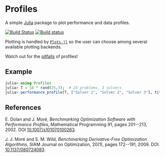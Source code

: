 # Profiles

A simple [Julia](http://julialang.org) package to plot performance and data profiles.

[![Build Status](https://travis-ci.org/JuliaSmoothOptimizers/Profiles.jl.svg?branch=master)](https://travis-ci.org/JuliaSmoothOptimizers/Profiles.jl)
[![Build status](https://ci.appveyor.com/api/projects/status/u6ycjl8rfatjnofk/branch/master?svg=true)](https://ci.appveyor.com/project/JuliaSmoothOptimizers/profiles-jl/branch/master)


Plotting is handled by [`Plots.jl`](https://github.com/tbreloff/Plots.jl) so the user can choose among several available plotting backends.

Watch out for the [pitfalls](http://purl.org/net/epubs/manifestation/20477017) of profiles!

## Example

```julia
julia> using Profiles
julia> T = 10 * rand(25,3);  # 25 problems, 3 solvers
julia> performance_profile(T, ["Solver 1", "Solver 2", "Solver 3"], title="Celebrity Deathmatch")
```

## References

E. Dolan and J. Moré, *Benchmarking Optimization Software with Performance Profiles*, Mathematical Programming 91, pages 201--213, 2002. DOI [10.1007/s101070100263](http://dx.doi.org/10.1007/s101070100263).

J. J. Moré and S. M. Wild, *Benchmarking Derivative-Free Optimization Algorithms*, SIAM Journal on Optimization, 20(1), pages 172--191, 2009. DOI [10.1137/080724083](http://dx.doi.org/10.1137/080724083).
